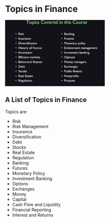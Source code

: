 # Topics in Finance

![topics](Images/0001.png)

## A List of Topics in Finance

Topics are:

- Risk
- Risk Management
- Insurance
- Diversification
- Debt
- Stocks
- Real Estate
- Regulation
- Banking
- Futures
- Monetary Policy
- Investment Banking
- Options
- Exchanges
- Money
- Capital
- Cash Flow and Liquidity
- Financial Reporting
- Interest and Returns